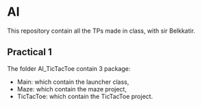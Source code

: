 # AI
This repository contain all the TPs made in class, with sir Belkkatir.

## Practical 1
The folder AI_TicTacToe contain 3 package:
  - Main: which contain the launcher class,
  - Maze: which contain the maze project,
  - TicTacToe: which contain the TicTacToe project.
